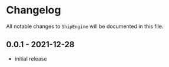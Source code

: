 # Changelog

All notable changes to `ShipEngine` will be documented in this file.

## 0.0.1 - 2021-12-28

- initial release
